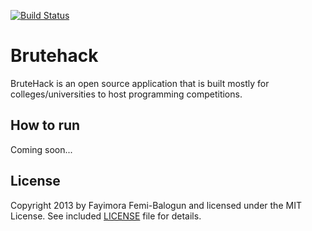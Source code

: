 [![Build Status](https://travis-ci.org/fayimora/brutehack-frontend.png)](https://travis-ci.org/fayimora/brutehack-frontend)

# Brutehack

BruteHack is an open source application that is built mostly for colleges/universities to host
programming competitions.

## How to run

Coming soon...

## License

Copyright 2013 by Fayimora Femi-Balogun and licensed under the MIT License. See included
[LICENSE](/fayimora/brutehack-frontend/blob/master/LICENSE) file for details.
